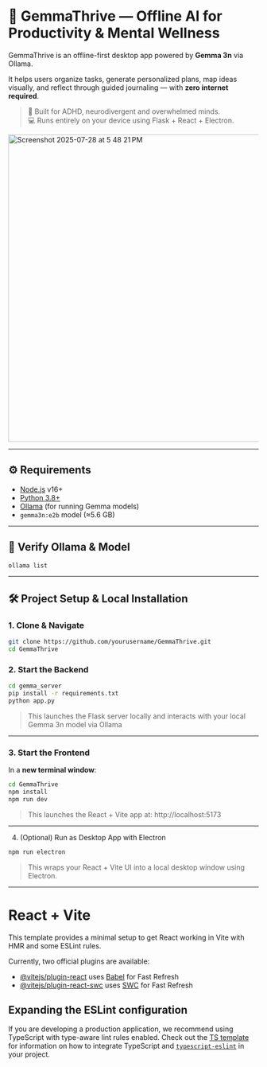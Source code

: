 # 🌿 GemmaThrive — Offline AI for Productivity & Mental Wellness
GemmaThrive is an offline-first desktop app powered by **Gemma 3n** via Ollama. 

It helps users organize tasks, generate personalized plans, map ideas visually, and reflect through guided journaling — with **zero internet required**.

> 🧠 Built for ADHD, neurodivergent and overwhelmed minds.  
> 💻 Runs entirely on your device using Flask + React + Electron.

<img width="962" height="618" alt="Screenshot 2025-07-28 at 5 48 21 PM" src="https://github.com/user-attachments/assets/0664a9f5-22fb-423d-bd90-77824c8a4389" />

---
## ⚙️ Requirements

- [Node.js](https://nodejs.org/en/) v16+
- [Python 3.8+](https://www.python.org/)
- [Ollama](https://ollama.com/library/gemma3n) (for running Gemma models)
- `gemma3n:e2b` model (≈5.6 GB)

---
## 🧪 Verify Ollama & Model

```bash
ollama list
```

---

## **🛠️ Project Setup & Local Installation**

### 1. Clone & Navigate

```bash
git clone https://github.com/yourusername/GemmaThrive.git
cd GemmaThrive
```

### 2. Start the Backend
```bash
cd gemma_server
pip install -r requirements.txt
python app.py
```

> This launches the Flask server locally and interacts with your local Gemma 3n model via Ollama

---

### 3. Start the Frontend

In a **new terminal window**:

```bash
cd GemmaThrive
npm install
npm run dev
```

> This launches the React + Vite app at: http://localhost:5173

---

4. (Optional) Run as Desktop App with Electron
```bash
npm run electron
```

> This wraps your React + Vite UI into a local desktop window using Electron.

---

# React + Vite

This template provides a minimal setup to get React working in Vite with HMR and some ESLint rules.

Currently, two official plugins are available:

- [@vitejs/plugin-react](https://github.com/vitejs/vite-plugin-react/blob/main/packages/plugin-react) uses [Babel](https://babeljs.io/) for Fast Refresh
- [@vitejs/plugin-react-swc](https://github.com/vitejs/vite-plugin-react/blob/main/packages/plugin-react-swc) uses [SWC](https://swc.rs/) for Fast Refresh

## Expanding the ESLint configuration

If you are developing a production application, we recommend using TypeScript with type-aware lint rules enabled. Check out the [TS template](https://github.com/vitejs/vite/tree/main/packages/create-vite/template-react-ts) for information on how to integrate TypeScript and [`typescript-eslint`](https://typescript-eslint.io) in your project.

